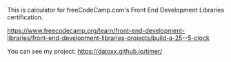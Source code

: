 This is calculator for freeCodeCamp.com's Front End Development Libraries certification.

https://www.freecodecamp.org/learn/front-end-development-libraries/front-end-development-libraries-projects/build-a-25--5-clock

You can see my project: https://datoxx.github.io/timer/
